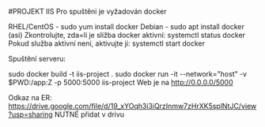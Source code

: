 #PROJEKT IIS
Pro spuštěni je vyžadován docker

RHEL/CentOS - sudo yum install docker
Debian - sudo apt install docker (asi)
Zkontrolujte, zda=li je sližba docker aktivní: systemctl status docker Pokud služba aktivní není, aktivujte ji: systemctl start docker

Spuštění serveru:

sudo docker build -t iis-project .
sudo docker run -it --network="host" -v $PWD:/app:Z -p 5000:5000 iis-project
Web je na http://0.0.0.0/5000

Odkaz na ER: https://drive.google.com/file/d/19_xYOqh3i3iQrzInmw7zHrXK5splNtJC/view?usp=sharing NUTNÉ přidat v drivu
